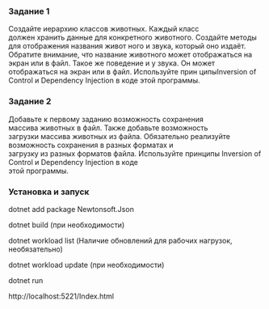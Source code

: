 ### Задание 1
 Создайте иерархию классов животных. Каждый класс  
должен хранить данные для конкретного животного. 
Создайте методы для отображения названия живот
ного и звука, который оно издаёт. Обратите внимание, 
что название животного может отображаться на экран 
или в файл. Такое же поведение и у звука. Он может 
отображаться на экран или в файл. Используйте прин
ципыInversion of Control и Dependency Injection в коде 
этой программы.

### Задание 2
 Добавьте к первому заданию возможность сохранения  
массива животных в файл. Также добавьте возможность  
загрузки массива животных из файла. Обязательно реализуйте возможность сохранения в разных форматах и  
загрузку из разных форматов файла. Используйте принципы Inversion of Control и Dependency Injection в коде  
этой программы.

### Установка и запуск

dotnet add package Newtonsoft.Json

dotnet build (при необходимости)

dotnet workload list (Наличие обновлений для рабочих нагрузок, необязательно)

dotnet workload update (при необходимости)

dotnet run

http://localhost:5221/Index.html